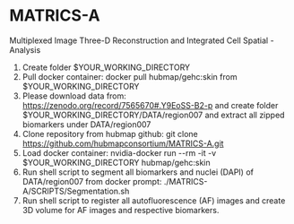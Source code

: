 # MATRICS-A
Multiplexed Image Three-D Reconstruction and Integrated Cell Spatial -Analysis
1. Create folder $YOUR_WORKING_DIRECTORY 
2. Pull docker container: docker pull hubmap/gehc:skin from $YOUR_WORKING_DIRECTORY
3. Please download data from: https://zenodo.org/record/7565670#.Y9EoSS-B2-p 
   and create folder $YOUR_WORKING_DIRECTORY/DATA/region007 and extract all zipped biomarkers under DATA/region007
4. Clone repository from hubmap github: git clone https://github.com/hubmapconsortium/MATRICS-A.git   
5. Load docker container: nvidia-docker run --rm -it -v $YOUR_WORKING_DIRECTORY hubmap/gehc:skin
6. Run shell script to segment all biomarkers and nuclei (DAPI) of DATA/region007 from docker prompt: ./MATRICS-A/SCRIPTS/Segmentation.sh   
7. Run shell script to register all autofluorescence (AF) images and create 3D volume for AF images and respective biomarkers. 
